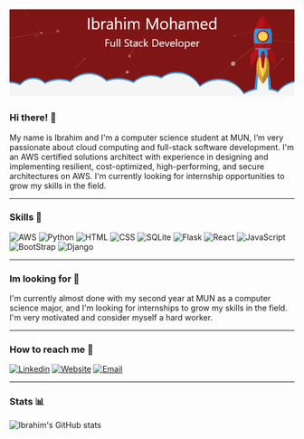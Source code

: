 [![Header](https://github.com/IbrahimCSAE/IbrahimCSAE/blob/main/banner.png "Header")](https://ibrahimcs.me)
---

### Hi there! 👋

My name is Ibrahim and I'm a computer science student at MUN, I’m very passionate about cloud computing and full-stack software development. I'm an AWS certified solutions architect with experience in designing and implementing resilient, cost-optimized, high-performing, and secure architectures on AWS. I'm currently looking for internship opportunities to grow my skills in the field.

---

### Skills 🤹
![AWS](https://img.shields.io/badge/Amazon_AWS-FF9900?style=for-the-badge&logo=amazonaws&logoColor=white)
![Python](https://img.shields.io/badge/Python-FFD43B?style=for-the-badge&logo=python&logoColor=blue)
![HTML](https://img.shields.io/badge/HTML5-E34F26?style=for-the-badge&logo=html5&logoColor=white)
![CSS](https://img.shields.io/badge/CSS3-1572B6?style=for-the-badge&logo=css3&logoColor=white)
![SQLite](https://img.shields.io/badge/SQLite-07405E?style=for-the-badge&logo=sqlite&logoColor=white)
![Flask](https://img.shields.io/badge/Flask-000000?style=for-the-badge&logo=flask&logoColor=white)
![React](https://img.shields.io/badge/React-20232A?style=for-the-badge&logo=react&logoColor=61DAFB)
![JavaScript](https://img.shields.io/badge/JavaScript-323330?style=for-the-badge&logo=javascript&logoColor=F7DF1E)
![BootStrap](https://img.shields.io/badge/Bootstrap-563D7C?style=for-the-badge&logo=bootstrap&logoColor=white)
![Django](https://img.shields.io/badge/Django-092E20?style=for-the-badge&logo=django&logoColor=green)


---




### Im looking for 👀

I'm currently almost done with my second year at MUN as a computer science major, and I'm looking for internships to grow my skills in the field. I'm very motivated and consider myself a hard worker.

---
### How to reach me 📱

[![Linkedin](https://img.shields.io/badge/LinkedIn-0077B5?style=for-the-badge&logo=linkedin&logoColor=white)](https://www.linkedin.com/in/imimmohamed/)
[![Website](https://img.shields.io/badge/website-000000?style=for-the-badge&logo=About.me&logoColor=white)](https://ibrahimcs.me)
[![Email](https://img.shields.io/badge/Gmail-D14836?style=for-the-badge&logo=gmail&logoColor=white)](mailto:imimmohamed@mun.ca)

---
### Stats 📊

![Ibrahim's GitHub stats](https://github-readme-stats.vercel.app/api?username=IbrahimCSAE&show_icons=true&theme=dark)











